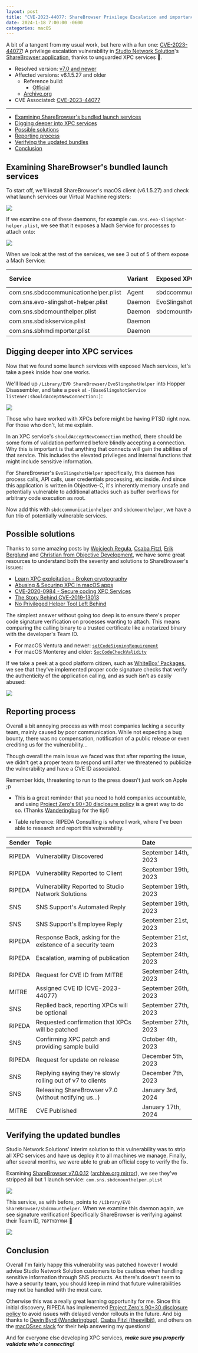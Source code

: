 ```yaml
---
layout: post
title: "CVE-2023-44077: ShareBrowser Privilege Escalation and importance of XPC validation"
date: 2024-1-18 7:00:00 -0600
categories: macOS
---
```


A bit of a tangent from my usual work, but here with a fun one: [CVE-2023-44077](https://cve.mitre.org/cgi-bin/cvename.cgi?name=CVE-2023-44077)! A privilege escalation vulnerability in [Studio Network Solution](https://www.studionetworksolutions.com)'s [ShareBrowser application](https://www.studionetworksolutions.com/sharebrowser/), thanks to unguarded XPC services 🎉.

* Resolved version: [v7.0 and newer](https://support.studionetworksolutions.com/hc/en-us/articles/22494658980244-ShareBrowser-v-7-0-Released)
* Affected versions: v6.1.5.27 and older
  * Reference build:
    * [Official](https://www.snsftp.com/guest/sharebrowser/6.1.5/ShareBrowserDesktop_v6.1.5.27.dmg)
  * [Archive.org](https://archive.org/details/share-browser-desktop-v-6.1.5.27)
* CVE Associated: [CVE-2023-44077](https://www.tenable.com/cve/CVE-2023-44077)

----------

* [Examining ShareBrowser's bundled launch services](#examining-sharebrowsers-bundled-launch-services)
* [Digging deeper into XPC services](#digging-deeper-into-xpc-services)
* [Possible solutions](#possible-solutions)
* [Reporting process](#reporting-process)
* [Verifying the updated bundles](#verifying-the-updated-bundles)
* [Conclusion](#conclusion)


## Examining ShareBrowser's bundled launch services

To start off, we'll install ShareBrowser's macOS client (v6.1.5.27) and check what launch services our Virtual Machine registers:

![](/images/posts/2024-01-18-CVE-2023-44077/ShareBrowser-Daemons.png)

If we examine one of these daemons, for example `com.sns.evo-slingshot-helper.plist`, we see that it exposes a Mach Service for processes to attach onto:

![](/images/posts/2024-01-18-CVE-2023-44077/slingshot-helper-daemon.png)

When we look at the rest of the services, we see 3 out of 5 of them expose a Mach Service:

| Service                               | Variant | Exposed XPC service     | Running as root |
| :------------------------------------ | :------ | :---------------------- | :-------------- |
| com.sns.sbdccommunicationhelper.plist | Agent   | sbdccommunicationhelper | No              |
| com.sns.evo-slingshot-helper.plist    | Daemon  | EvoSlingshotHelper      | YES             |
| com.sns.sbdcmounthelper.plist         | Daemon  | sbdcmounthelper         | YES             |
| com.sns.sbdiskservice.plist           | Daemon  |                         | YES             |
| com.sns.sbhmdimporter.plist           | Daemon  |                         | YES             |


## Digging deeper into XPC services

Now that we found some launch services with exposed Mach services, let's take a peek inside how one works.

We'll load up `/Library/EVO ShareBrowser/EvoSlingshotHelper` into Hopper Disassembler, and take a peek at `-[BaseSlingshotService listener:shouldAcceptNewConnection:]`:

![](/images/posts/2024-01-18-CVE-2023-44077/evo_should_accept_connection.png)

Those who have worked with XPCs before might be having PTSD right now. For those who don't, let me explain.

In an XPC service's `shouldAcceptNewConnection` method, there should be some form of validation performed before blindly accepting a connection. Why this is important is that anything that connects will gain the abilities of that service. This includes the elevated privileges and internal functions that might include sensitive information.

For ShareBrowser's `EvoSlingshotHelper` specifically, this daemon has process calls, API calls, user credentials processing, etc inside. And since this application is written in Objective-C, it's inherently memory unsafe and potentially vulnerable to additional attacks such as buffer overflows for arbitrary code execution as root.

Now add this with `sbdccommunicationhelper` and `sbdcmounthelper`, we have a fun trio of potentially vulnerable services.

## Possible solutions

Thanks to some amazing posts by [Wojciech Reguła](https://wojciechregula.blog), [Csaba Fitzl](https://theevilbit.github.io), [Erik Berglund](https://erikberglund.github.io) and [Christian from Objective Development](https://obdev.at/index.html), we have some great resources to understand both the severity and solutions to ShareBrowser's issues:

* [Learn XPC exploitation - Broken cryptography](https://wojciechregula.blog/post/learn-xpc-exploitation-part-1-broken-cryptography/)
* [Abusing & Securing XPC in macOS apps](https://objectivebythesea.org/v3/talks/OBTS_v3_wReguła.pdf)
* [CVE-2020-0984 - Secure coding XPC Services](https://theevilbit.github.io/posts/secure_coding_xpc_part3/)
* [The Story Behind CVE-2019-13013](https://obdev.at/blog/what-we-have-learned-from-a-vulnerability/)
* [No Privileged Helper Tool Left Behind](https://erikberglund.github.io/2016/No_Privileged_Helper_Tool_Left_Behind/)

The simplest answer without going too deep is to ensure there's proper code signature verification on processes wanting to attach. This means comparing the calling binary to a trusted certificate like a notarized binary with the developer's Team ID.

* For macOS Ventura and newer: [`setCodeSigningRequirement`](https://developer.apple.com/documentation/foundation/nsxpcconnection/3943309-setcodesigningrequirement?language=objc)
* For macOS Monterey and older: [`SecCodeCheckValidity`](https://developer.apple.com/documentation/security/1396726-seccodecheckvalidity?language=objc)

If we take a peek at a good platform citizen, such as [WhiteBox' Packages](http://s.sudre.free.fr/Software/Packages/about.html), we see that they've implemented proper code signature checks that verify the authenticity of the application calling, and as such isn't as easily abused:

![](/images/posts/2024-01-18-CVE-2023-44077/packages_should_accept_connection.png)


## Reporting process

Overall a bit annoying process as with most companies lacking a security team, mainly caused by poor communication. While not expecting a bug bounty, there was no compensation, notification of a public release or even crediting us for the vulnerability...

Though overall the main issue we faced was that after reporting the issue, we didn't get a proper team to respond until after we threatened to publicize the vulnerability and have a CVE ID associated.

Remember kids, threatening to run to the press doesn't just work on Apple ;p
* This is a great reminder that you need to hold companies accountable, and using [Project Zero's 90+30 disclosure policy](https://googleprojectzero.blogspot.com/p/vulnerability-disclosure-policy.html) is a great way to do so. (Thanks [Wanderingbug](https://blog.kandji.io/author/devin-byrd) for the tip!)

* Table reference: RIPEDA Consulting is where I work, where I've been able to research and report this vulnerability.

| Sender    | Topic                                                       | Date                 |
| :-------- | :---------------------------------------------------------- | :------------------- |
| RIPEDA    | Vulnerability Discovered                                    | September 14th, 2023 |
| RIPEDA    | Vulnerability Reported to Client                            | September 19th, 2023 |
| RIPEDA    | Vulnerability Reported to Studio Network Solutions          | September 19th, 2023 |
| SNS       | SNS Support's Automated Reply                               | September 19th, 2023 |
| SNS       | SNS Support's Employee Reply                                | September 21st, 2023 |
| RIPEDA    | Response Back, asking for the existence of a security team  | September 21st, 2023 |
| RIPEDA    | Escalation, warning of publication                          | September 24th, 2023 |
| RIPEDA    | Request for CVE ID from MITRE                               | September 24th, 2023 |
| MITRE     | Assigned CVE ID (CVE-2023-44077)                            | September 26th, 2023 |
| SNS       | Replied back, reporting XPCs will be optional               | September 27th, 2023 |
| RIPEDA    | Requested confirmation that XPCs will be patched            | September 27th, 2023 |
| SNS       | Confirming XPC patch and providing sample build             | October 4th, 2023    |
| RIPEDA    | Request for update on release                               | December 5th, 2023   |
| SNS       | Replying saying they're slowly rolling out of v7 to clients | December 7th, 2023   |
| SNS       | Releasing ShareBrowser v7.0 (without notifying us...)       | January 3rd, 2024    |
| MITRE     | CVE Published                                               | January 17th, 2024   |


## Verifying the updated bundles

Studio Network Solutions' interim solution to this vulnerability was to strip all XPC services and have us deploy it to all machines we manage. Finally, after several months, we were able to grab an official copy to verify the fix.

Examining [ShareBrowser v7.0.0.12](https://www.snsftp.com/guest/sharebrowser/7.0.0/ShareBrowser_v7.0.0.12.dmg?) ([archive.org mirror](https://archive.org/details/share-browser-v-7.0.0.12)), we see they've stripped all but 1 launch service: `com.sns.sbdcmounthelper.plist`

![](/images/posts/2024-01-18-CVE-2023-44077/ShareBrowser-7-pkg.png)

This service, as with before, points to `/Library/EVO ShareBrowser/sbdcmounthelper`. When we examine this daemon again, we see signature verification! Specifically ShareBrowser is verifying against their Team ID, `76PTYDYVW4` 🎉

![](/images/posts/2024-01-18-CVE-2023-44077/sbdcmounthelper-signatures.png)


## Conclusion

Overall I'm fairly happy this vulnerability was patched however I would advise Studio Network Solution customers to be cautious when handling sensitive information through SNS products. As there's doesn't seem to have a security team, you should keep in mind that future vulnerabilities may not be handled with the most care.

Otherwise this was a really great learning opportunity for me. Since this initial discovery, RIPEDA has implemented [Project Zero's 90+30 disclosure policy](https://googleprojectzero.blogspot.com/p/vulnerability-disclosure-policy.html) to avoid issues with delayed vendor rollouts in the future. And big thanks to [Devin Byrd (Wanderingbug)](https://blog.kandji.io/author/devin-byrd), [Csaba Fitzl (theevilbit)](https://theevilbit.github.io), and others on the [macOSsec slack](https://macossec.slack.com/) for their help answering my questions!

And for everyone else developing XPC services, ***make sure you properly validate who's connecting!***